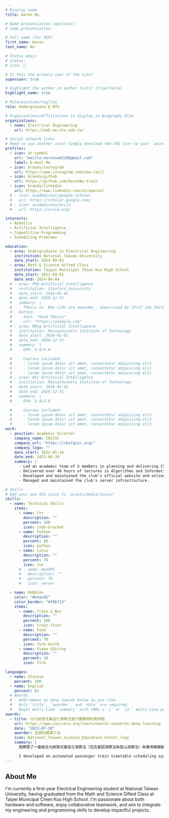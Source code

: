 ```yaml
---
# Display name
title: Aaron Wu

# Name pronunciation (optional)
# name_pronunciation:

# Full name (for SEO)
first_name: Aaron
last_name: Wu

# Status emoji
# status:
# icon: 🚝

# Is this the primary user of the site?
superuser: true

# Highlight the author in author lists? (true/false)
highlight_name: true

# Role/position/tagline
role: Undergrauate @ NTU

# Organizations/Affiliations to display in Biography blox
organizations:
  - name: Electrical Engineering
    url: https://web.ee.ntu.edu.tw/

# Social network links
# Need to use another icon? Simply download the SVG icon to your `assets/media/icons/` folder.
profiles:
  - icon: at-symbol
    url: "mailto:aaronwu0218@gmail.com"
    label: E-mail Me
  - icon: brands/instagram
    url: https://www.instagram.com/aaw.rail/
  - icon: brands/github
    url: https://github.com/AaronWu-train
  - icon: brands/linkedin
    url: https://www.linkedin.com/in/aawrail
  # - icon: academicons/google-scholar
  #   url: https://scholar.google.com/
  # - icon: academicons/orcid
  #   url: https://orcid.org/

interests:
  - Robotics
  - Artificial Intelligence
  - Competitive Programming
  - Scheduling Problems

education:
  - area: Undergraduate in Electrical Engineering
    institution: National Taiwan University
    date_start: 2024-09-01
  - area: Math & Science Gifted Class
    institution: Taipei Municipal Chien Kuo High School
    date_start: 2021-09-01
    date_end: 2024-06-04
  # - area: PhD Artificial Intelligence
  #   institution: Stanford University
  #   date_start: 2016-01-01
  #   date_end: 2020-12-31
  #   summary: |
  #     Thesis on _Why LLMs are awesome_. Supervised by [Prof Joe Smith](https://example.com). Presented papers at 5 IEEE conferences with the contributions being published in 2 Springer journals.
  #   button:
  #     text: "Read Thesis"
  #     url: "https://example.com"
  # - area: MEng Artificial Intelligence
  #   institution: Massachusetts Institute of Technology
  #   date_start: 2016-01-01
  #   date_end: 2020-12-31
  #   summary: |
  #     GPA: 3.8/4.0

  #     Courses included:
  #     - lorem ipsum dolor sit amet, consectetur adipiscing elit
  #     - lorem ipsum dolor sit amet, consectetur adipiscing elit
  #     - lorem ipsum dolor sit amet, consectetur adipiscing elit
  # - area: BSc Artificial Intelligence
  #   institution: Massachusetts Institute of Technology
  #   date_start: 2016-01-01
  #   date_end: 2020-12-31
  #   summary: |
  #     GPA: 3.4/4.0

  #     Courses included:
  #     - lorem ipsum dolor sit amet, consectetur adipiscing elit
  #     - lorem ipsum dolor sit amet, consectetur adipiscing elit
  #     - lorem ipsum dolor sit amet, consectetur adipiscing elit
work:
  - position: Academic Director
    company_name: CKEISC
    company_url: "https://ckefgisc.org/"
    company_logo: ""
    date_start: 2022-05-18
    date_end: 2023-06-30
    summary: |
      - Led an academic team of 5 members in planning and delivering CS-related courses.
      - Delivered over 40 hours of lectures in Algorithms and Information Technology.
      - Developed and maintained the club's official website and online judging system.
      - Managed and maintained the club's server infrastructure.

# Skills
# Add your own SVG icons to `assets/media/icons/`
skills:
  - name: Technical Skills
    items:
      - name: C++
        description: ""
        percent: 100
        icon: code-bracket
      - name: Python
        description: ""
        percent: 80
        icon: python
      - name: Linux
        description: ""
        percent: 70
        icon: tux
      # - name: DevOPS
      #   description: ""
      #   percent: 70
      #   icon: server

  - name: Hobbies
    color: "#eeac02"
    color_border: "#f0bf23"
    items:
      - name: Train & Bus
        description: ""
        percent: 100
        icon: train-front
      - name: Food
        description: ""
        percent: 70
        icon: fork-knife
      - name: Video Editing
        description: ""
        percent: 30
        icon: film

languages:
  - name: Chinese
    percent: 100
  - name: English
    percent: 65
  # Awards.
  #   Add/remove as many awards below as you like.
  #   Only `title`, `awarder`, and `date` are required.
  #   Begin multi-line `summary` with YAML's `|` or `|2-` multi-line prefix and indent 2 spaces below.
awards:
  - title: 以元啟發式最佳化演算法進行鐵路時刻表排點
    url: https://www.coursera.org/learn/neural-networks-deep-learning
    date: "2023-07-28"
    awarder: 全國科展第三名
    icon: National_Taiwan_Science_Education_Center_logo
    summary: |
      我開發了一套結合元啟發式最佳化演算法（包含基因演算法與登山演算法）與專用模擬器的自動化旅客列車時刻排班系統，能在考量乘客需求的同時，快速產出無衝突、運輸成功率高且旅途時間最短的最佳時刻表。

      I developed an automated passenger train timetable scheduling system that integrates metaheuristic optimization algorithms—including genetic algorithms and hill-climbing—with a custom simulator to rapidly generate conflict-free schedules that maximize transport success rates and minimize travel time while meeting passenger demand.
---
```


## About Me

I'm currently a first-year Electrical Engineering student at National Taiwan University, having graduated from the Math and Science Gifted Class at Taipei Municipal Chien Kuo High School. I'm passionate about both hardware and software, enjoy collaborative teamwork, and aim to integrate my engineering and programming skills to develop impactful projects.
